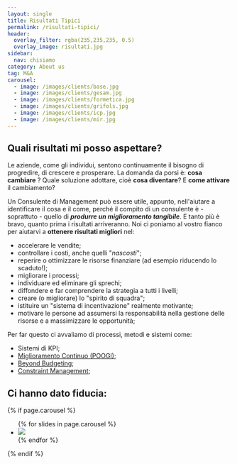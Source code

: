 ```yaml
---
layout: single
title: Risultati Tipici
permalink: /risultati-tipici/
header:
  overlay_filter: rgba(235,235,235, 0.5)
  overlay_image: risultati.jpg
sidebar: 
  nav: chisiamo
category: About us
tag: M&A
carousel:
  - image: /images/clients/base.jpg
  - image: /images/clients/gesam.jpg  
  - image: /images/clients/formetica.jpg  
  - image: /images/clients/grifols.jpg
  - image: /images/clients/icp.jpg
  - image: /images/clients/mir.jpg
---
```


## Quali risultati mi posso aspettare?

Le aziende, come gli individui, sentono continuamente il bisogno di progredire, di crescere e prosperare. La domanda da porsi è: **cosa cambiare** ? Quale soluzione adottare, cioè **cosa diventare**? E **come attivare** il cambiamento?    

Un Consulente di Management può essere utile, appunto, nell'aiutare a identificare il cosa e il come, perché il compito di un consulente è - soprattuto - quello di ***produrre un miglioramento tangibile***. E tanto più è bravo, quanto prima i risultati arriveranno.
Noi ci poniamo al vostro fianco per aiutarvi a **ottenere risultati migliori** nel:  
  - accelerare le vendite;  - controllare i costi, anche quelli "*nascosti*";  
- reperire o ottimizzare le risorse finanziare (ad esempio riducendo lo scaduto!);  - migliorare i processi;  
- individuare ed eliminare gli sprechi; 
- diffondere e far comprendere la strategia a tutti i livelli;  - creare (o migliorare) lo "spirito di squadra";  - istituire un "sistema di incentivazione" realmente motivante;  - motivare le persone ad assumersi la responsabilità nella gestione delle risorse e a massimizzare le opportunità;      
    
 Per far questo ci avvaliamo di processi, metodi e sistemi come:  

- Sistemi di KPI;  
- [Miglioramento Continuo (POOGI)](/visione-sistemica/#il-processo-di-miglioramento-continuo);  
- [Beyond Budgeting](http://www.bbrt.org);  
- [Constraint Management](/theory-of-constraints/); 

## Ci hanno dato fiducia:
{% if page.carousel %}
  <div class="flexslider">
    <ul class="slides">
      {% for slides in page.carousel %}
      <li>
        <img src="{{ slides.image }}">
        </li>
      {% endfor %}
    </ul>
  </div>
  {% endif %}